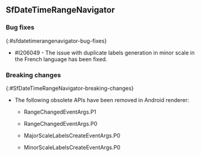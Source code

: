 ## SfDateTimeRangeNavigator

### Bug fixes

{:#sfdatetimerangenavigator-bug-fixes} 

* \#I206049 - The issue with duplicate labels generation in minor scale in the French language has been fixed.

### Breaking changes
{:#SfDateTimeRangeNavigator-breaking-changes}

* The following obsolete APIs have been removed in Android renderer:

    * RangeChangedEventArgs.P1

    * RangeChangedEventArgs.P0 

    * MajorScaleLabelsCreateEventArgs.P0

    * MinorScaleLabelsCreateEventArgs.P0
 